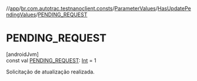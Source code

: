 //[app](../../../../index.md)/[br.com.autotrac.testnanoclient.consts](../../index.md)/[ParameterValues](../index.md)/[HasUpdatePendingValues](index.md)/[PENDING_REQUEST](-p-e-n-d-i-n-g_-r-e-q-u-e-s-t.md)

# PENDING_REQUEST

[androidJvm]\
const val [PENDING_REQUEST](-p-e-n-d-i-n-g_-r-e-q-u-e-s-t.md): [Int](https://kotlinlang.org/api/latest/jvm/stdlib/kotlin/-int/index.html) = 1

Solicitação de atualização realizada.
